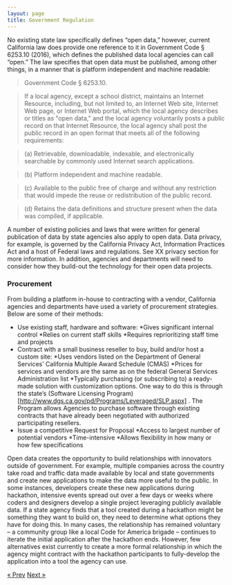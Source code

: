 ```yaml
---
layout: page
title: Government Regulation
---
```


No existing state law specifically defines “open data,” however, current California law does provide one reference to it in Government Code § 6253.10 (2016), which defines the published data local agencies can call “open.” The law specifies that open data must be published, among other things, in a manner that is platform independent and machine readable:

>Government Code § 6253.10.

>If a local agency, except a school district, maintains an Internet Resource, including, but not limited to, an Internet Web site, Internet Web page, or Internet Web portal, which the local agency describes or titles as "open data," and the local agency voluntarily posts a public record on that Internet Resource, the local agency shall post the public record in an open format that meets all of the following requirements:

> (a) Retrievable, downloadable, indexable, and electronically searchable by commonly used Internet search applications.

> (b) Platform independent and machine readable.

> (c) Available to the public free of charge and without any restriction that would impede the reuse or redistribution of the public record.

> (d) Retains the data definitions and structure present when the data was compiled, if applicable.

A number of existing policies and laws that were written for general publication of data by state agencies also apply to open data.  Data privacy, for example, is governed by the California Privacy Act, Information Practices Act and a host of Federal laws and regulations. See XX privacy section for more information. In addition, agencies and departments will need to consider how they build-out the technology for their open data projects.  

### Procurement 

From building a platform in-house to contracting with a vendor, California agencies and departments have used a variety of procurement strategies. Below are some of their methods:

*	Use existing staff, hardware and software: 
  *Gives significant internal control
  *Relies on current staff skills
  *Requires reprioritizing staff time and projects
*	Contract with a small business reseller to buy, build and/or host a custom site:
  *Uses vendors listed on the Department of General Services’ California Multiple Award Schedule (CMAS)
  *Prices for services and vendors are the same as on the federal General Services Administration list
  *Typically purchasing (or subscribing to) a ready-made solution with customization options. One way to do this is through the state’s (Software Licensing Program)[http://www.dgs.ca.gov/pd/Programs/Leveraged/SLP.aspx] . The Program allows Agencies to purchase software through existing contracts that have already been negotiated with authorized participating resellers.
*	Issue a competitive Request for Proposal
  *Access to largest number of potential vendors
  *Time-intensive
  *Allows flexibility in how many or how few specifications

  Open data creates the opportunity to build relationships with innovators outside of government. For example, multiple companies across the country take road and traffic data made available by local and state governments and create new applications to make the data more useful to the public.  In some instances, developers create these new applications during hackathon, intensive events spread out over a few days or weeks where coders and designers develop a single project leveraging publicly available data. If a state agency finds that a tool created during a hackathon might be something they want to build on, they need to determine what options they have for doing this. In many cases, the relationship has remained voluntary – a community group like a local Code for America brigade – continues to iterate the initial application after the hackathon ends. However, few alternatives exist currently to create a more formal relationship in which the agency might contract with the hackathon participants to fully-develop the application into a tool the agency can use.

<!-- Pagination -->
<div class="pagination">
  <a class="pagination-item older" href="{{ site.baseurl }}/06-Governance">&laquo; Prev</a>
  <a class="pagination-item newer" href="{{ site.baseurl }}/08-Privacy">Next &raquo;</a>
</div>
